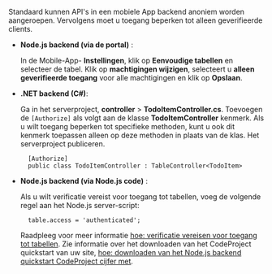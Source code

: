 
Standaard kunnen API's in een mobiele App backend anoniem worden aangeroepen. Vervolgens moet u toegang beperken tot alleen geverifieerde clients.  

+ **Node.js backend (via de portal)** :  
    
    In de Mobile-App- **Instellingen**, klik op **Eenvoudige tabellen** en selecteer de tabel. Klik op **machtigingen wijzigen**, selecteert u **alleen geverifieerde toegang** voor alle machtigingen en klik op **Opslaan**. 

+ **.NET backend (C#)**:  

    Ga in het serverproject, **controller** > **TodoItemController.cs**. Toevoegen de `[Authorize]` als volgt aan de klasse **TodoItemController** kenmerk. Als u wilt toegang beperken tot specifieke methoden, kunt u ook dit kenmerk toepassen alleen op deze methoden in plaats van de klas. Het serverproject publiceren.


        [Authorize]
        public class TodoItemController : TableController<TodoItem>

+ **Node.js backend (via Node.js code)** :  
    
    Als u wilt verificatie vereist voor toegang tot tabellen, voeg de volgende regel aan het Node.js server-script:


        table.access = 'authenticated';

    Raadpleeg voor meer informatie [hoe: verificatie vereisen voor toegang tot tabellen](../articles/app-service-mobile/app-service-mobile-node-backend-how-to-use-server-sdk.md#howto-tables-auth). Zie informatie over het downloaden van het CodeProject quickstart van uw site, [hoe: downloaden van het Node.js backend quickstart CodeProject cijfer met](../articles/app-service-mobile/app-service-mobile-node-backend-how-to-use-server-sdk.md#download-quickstart).

